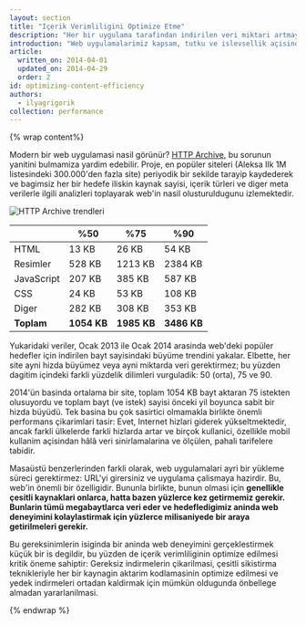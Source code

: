 ```yaml
---
layout: section
title: "Içerik Verimliligini Optimize Etme"
description: "Her bir uygulama tarafindan indirilen veri miktari artmaya devam etmektedir. Harika bir performans saglamak için her baytin teslimini optimize etmemiz gerekir!"
introduction: "Web uygulamalarimiz kapsam, tutku ve islevsellik açisindan büyümeye devam eder. Bu iyi bir seydir. Ancak, daha zengin bir web'e dogru araliksiz yapilan bu yürüyüs baska bir trendi de beraberinde getirir: Her bir uygulama tarafindan indirilen veri miktari sabit bir hizla artmaya devam etmektedir. Harika bir performans saglamak için her bayt verinin teslimini optimize etmemiz gerekir!"
article:
  written_on: 2014-04-01
  updated_on: 2014-04-29
  order: 2
id: optimizing-content-efficiency
authors:
  - ilyagrigorik
collection: performance
---
```


{% wrap content%}

<style>
  img, video, object {
    max-width: 100%;
  }

  img.center {
    display: block;
    margin-left: auto;
    margin-right: auto;
  }
</style>

Modern bir web uygulamasi nasil görünür? [HTTP Archive](http://httparchive.org/), bu sorunun yanitini bulmamiza yardim edebilir. Proje, en popüler siteleri (Aleksa Ilk 1M listesindeki 300.000'den fazla site) periyodik bir sekilde tarayip kaydederek ve bagimsiz her bir hedefe iliskin kaynak sayisi, içerik türleri ve diger meta verilerle ilgili analizleri toplayarak web'in nasil olusturuldugunu izlemektedir.

<img src="images/http-archive-trends.png" class="center" alt="HTTP Archive trendleri">

<table class="table-4">
<colgroup><col span="1"><col span="1"><col span="1"><col span="1"></colgroup>
<thead>
  <tr>
    <th></th>
    <th>%50</th>
    <th>%75</th>
    <th>%90</th>
  </tr>
</thead>
<tr>
  <td data-th="tür">HTML</td>
  <td data-th="50%">13 KB</td>
  <td data-th="75%">26 KB</td>
  <td data-th="90%">54 KB</td>
</tr>
<tr>
  <td data-th="tür">Resimler</td>
  <td data-th="50%">528 KB</td>
  <td data-th="75%">1213 KB</td>
  <td data-th="90%">2384 KB</td>
</tr>
<tr>
  <td data-th="tür">JavaScript</td>
  <td data-th="50%">207 KB</td>
  <td data-th="75%">385 KB</td>
  <td data-th="90%">587 KB</td>
</tr>
<tr>
  <td data-th="tür">CSS</td>
  <td data-th="50%">24 KB</td>
  <td data-th="75%">53 KB</td>
  <td data-th="90%">108 KB</td>
</tr>
<tr>
  <td data-th="tür">Diger</td>
  <td data-th="50%">282 KB</td>
  <td data-th="75%">308 KB</td>
  <td data-th="90%">353 KB</td>
</tr>
<tr>
  <td data-th="tür"><strong>Toplam</strong></td>
  <td data-th="50%"><strong>1054 KB</strong></td>
  <td data-th="75%"><strong>1985 KB</strong></td>
  <td data-th="90%"><strong>3486 KB</strong></td>
</tr>
</table>

Yukaridaki veriler, Ocak 2013 ile Ocak 2014 arasinda web'deki popüler hedefler için indirilen bayt sayisindaki büyüme trendini yakalar. Elbette, her site ayni hizda büyümez veya ayni miktarda veri gerektirmez; bu yüzden dagitim içindeki farkli yüzdelik dilimleri vurguladik: 50 (orta), 75 ve 90.

2014'ün basinda ortalama bir site, toplam 1054 KB bayt aktaran 75 istekten olusuyordu ve toplam bayt (ve istek) sayisi önceki yil boyunca sabit bir hizda büyüdü. Tek basina bu çok sasirtici olmamakla birlikte önemli performans çikarimlari tasir: Evet, Internet hizlari giderek yükseltmektedir, ancak farkli ülkelerde farkli hizlarda artar ve birçok kullanici, özellikle mobil kullanim açisindan hâlâ veri sinirlamalarina ve ölçülen, pahali tarifelere tabidir.

Masaüstü benzerlerinden farkli olarak, web uygulamalari ayri bir yükleme süreci gerektirmez: URL'yi girersiniz ve uygulama çalismaya hazirdir. Bu, web'in önemli bir özelligidir. Bununla birlikte, bunun olmasi için **genellikle çesitli kaynaklari onlarca, hatta bazen yüzlerce kez getirmemiz gerekir. Bunlarin tümü megabaytlarca veri eder ve hedefledigimiz aninda web deneyimini kolaylastirmak için yüzlerce milisaniyede bir araya getirilmeleri gerekir.**

Bu gereksinimlerin isiginda bir aninda web deneyimini gerçeklestirmek küçük bir is degildir, bu yüzden de içerik verimliliginin optimize edilmesi kritik öneme sahiptir: Gereksiz indirmelerin çikarilmasi, çesitli sikistirma teknikleriyle her bir kaynagin aktarim kodlamasinin optimize edilmesi ve yedek indirmeleri ortadan kaldirmak için mümkün oldugunda önbellege almadan yararlanilmasi.

{% endwrap %}


